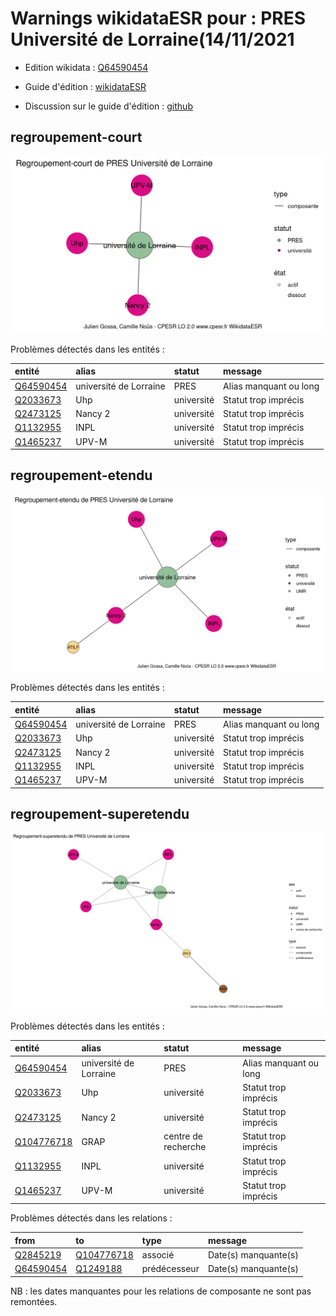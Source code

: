 Warnings wikidataESR pour : PRES Université de Lorraine(14/11/2021
================

- Edition wikidata : [Q64590454](https://www.wikidata.org/wiki/Q64590454)
- Guide d'édition : [wikidataESR](https://github.com/cpesr/wikidataESR/)

- Discussion sur le guide d'édition : [github](https://github.com/cpesr/wikidataESR/issues)



## regroupement-court 

![Graphique non généré](Q64590454-regroupement-court.png) 

Problèmes détectés dans les entités :

|entité                                               |alias                  |statut     |message                |
|:----------------------------------------------------|:----------------------|:----------|:----------------------|
|[Q64590454](https://www.wikidata.org/wiki/Q64590454) |université de Lorraine |PRES       |Alias manquant ou long |
|[Q2033673](https://www.wikidata.org/wiki/Q2033673)   |Uhp                    |université |Statut trop imprécis   |
|[Q2473125](https://www.wikidata.org/wiki/Q2473125)   |Nancy 2                |université |Statut trop imprécis   |
|[Q1132955](https://www.wikidata.org/wiki/Q1132955)   |INPL                   |université |Statut trop imprécis   |
|[Q1465237](https://www.wikidata.org/wiki/Q1465237)   |UPV-M                  |université |Statut trop imprécis   |

 



## regroupement-etendu 

![Graphique non généré](Q64590454-regroupement-etendu.png) 

Problèmes détectés dans les entités :

|entité                                               |alias                  |statut     |message                |
|:----------------------------------------------------|:----------------------|:----------|:----------------------|
|[Q64590454](https://www.wikidata.org/wiki/Q64590454) |université de Lorraine |PRES       |Alias manquant ou long |
|[Q2033673](https://www.wikidata.org/wiki/Q2033673)   |Uhp                    |université |Statut trop imprécis   |
|[Q2473125](https://www.wikidata.org/wiki/Q2473125)   |Nancy 2                |université |Statut trop imprécis   |
|[Q1132955](https://www.wikidata.org/wiki/Q1132955)   |INPL                   |université |Statut trop imprécis   |
|[Q1465237](https://www.wikidata.org/wiki/Q1465237)   |UPV-M                  |université |Statut trop imprécis   |

 



## regroupement-superetendu 

![Graphique non généré](Q64590454-regroupement-superetendu.png) 

Problèmes détectés dans les entités :

|entité                                                 |alias                  |statut              |message                |
|:------------------------------------------------------|:----------------------|:-------------------|:----------------------|
|[Q64590454](https://www.wikidata.org/wiki/Q64590454)   |université de Lorraine |PRES                |Alias manquant ou long |
|[Q2033673](https://www.wikidata.org/wiki/Q2033673)     |Uhp                    |université          |Statut trop imprécis   |
|[Q2473125](https://www.wikidata.org/wiki/Q2473125)     |Nancy 2                |université          |Statut trop imprécis   |
|[Q104776718](https://www.wikidata.org/wiki/Q104776718) |GRAP                   |centre de recherche |Statut trop imprécis   |
|[Q1132955](https://www.wikidata.org/wiki/Q1132955)     |INPL                   |université          |Statut trop imprécis   |
|[Q1465237](https://www.wikidata.org/wiki/Q1465237)     |UPV-M                  |université          |Statut trop imprécis   |

Problèmes détectés dans les relations :

|from                                                 |to                                                     |type         |message              |
|:----------------------------------------------------|:------------------------------------------------------|:------------|:--------------------|
|[Q2845219](https://www.wikidata.org/wiki/Q2845219)   |[Q104776718](https://www.wikidata.org/wiki/Q104776718) |associé      |Date(s) manquante(s) |
|[Q64590454](https://www.wikidata.org/wiki/Q64590454) |[Q1249188](https://www.wikidata.org/wiki/Q1249188)     |prédécesseur |Date(s) manquante(s) |

NB : les dates manquantes pour les relations de composante ne sont pas remontées. 


